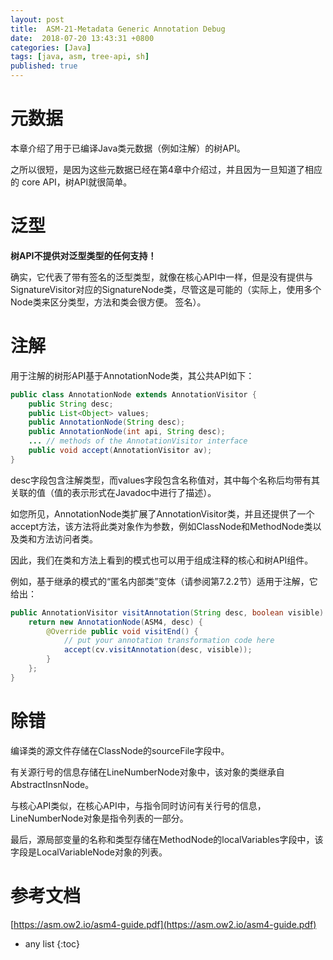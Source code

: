 ```yaml
---
layout: post
title:  ASM-21-Metadata Generic Annotation Debug  
date:  2018-07-20 13:43:31 +0800
categories: [Java]
tags: [java, asm, tree-api, sh]
published: true
---
```


# 元数据

本章介绍了用于已编译Java类元数据（例如注解）的树API。

之所以很短，是因为这些元数据已经在第4章中介绍过，并且因为一旦知道了相应的 core API，树API就很简单。

# 泛型

**树API不提供对泛型类型的任何支持！**

确实，它代表了带有签名的泛型类型，就像在核心API中一样，但是没有提供与SignatureVisitor对应的SignatureNode类，尽管这是可能的（实际上，使用多个Node类来区分类型，方法和类会很方便。 签名）。


# 注解

用于注解的树形API基于AnnotationNode类，其公共API如下：

```java
public class AnnotationNode extends AnnotationVisitor {
    public String desc;
    public List<Object> values;
    public AnnotationNode(String desc);
    public AnnotationNode(int api, String desc);
    ... // methods of the AnnotationVisitor interface
    public void accept(AnnotationVisitor av);
}
```

desc字段包含注解类型，而values字段包含名称值对，其中每个名称后均带有其关联的值（值的表示形式在Javadoc中进行了描述）。

如您所见，AnnotationNode类扩展了AnnotationVisitor类，并且还提供了一个accept方法，该方法将此类对象作为参数，例如ClassNode和MethodNode类以及类和方法访问者类。

因此，我们在类和方法上看到的模式也可以用于组成注释的核心和树API组件。

例如，基于继承的模式的“匿名内部类”变体（请参阅第7.2.2节）适用于注解，它给出：

```java
public AnnotationVisitor visitAnnotation(String desc, boolean visible) {
    return new AnnotationNode(ASM4, desc) {
        @Override public void visitEnd() {
            // put your annotation transformation code here
            accept(cv.visitAnnotation(desc, visible));
        }
    };
}
```

# 除错

编译类的源文件存储在ClassNode的sourceFile字段中。

有关源行号的信息存储在LineNumberNode对象中，该对象的类继承自AbstractInsnNode。

与核心API类似，在核心API中，与指令同时访问有关行号的信息，LineNumberNode对象是指令列表的一部分。

最后，源局部变量的名称和类型存储在MethodNode的localVariables字段中，该字段是LocalVariableNode对象的列表。

# 参考文档

[https://asm.ow2.io/asm4-guide.pdf](https://asm.ow2.io/asm4-guide.pdf)

* any list
{:toc}